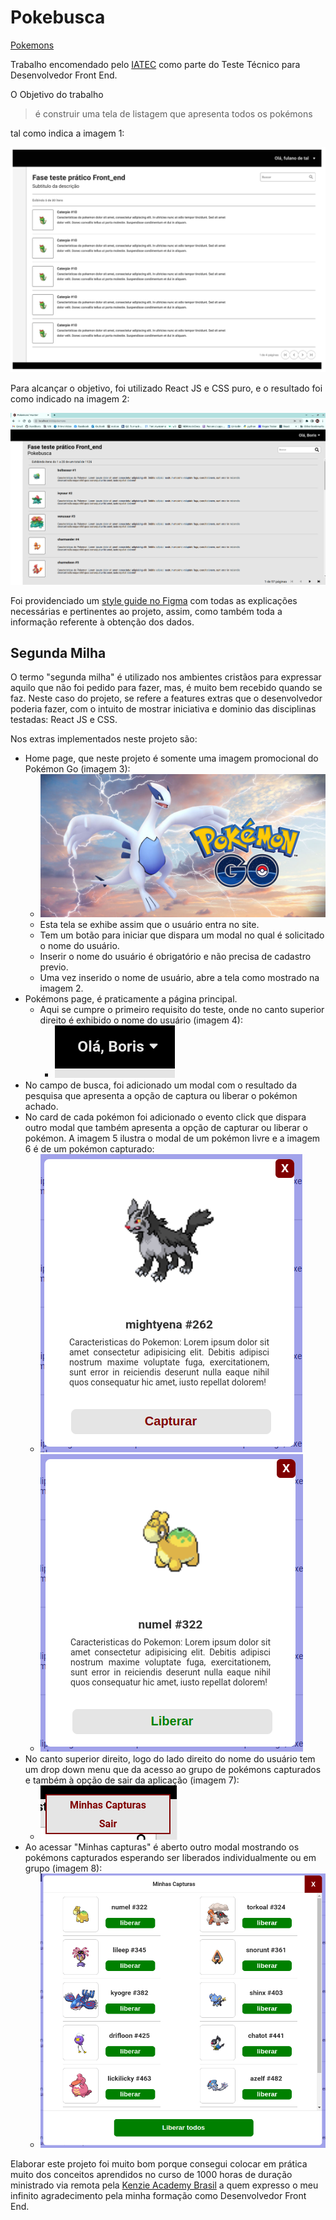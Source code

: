 # Pokebusca

[Pokemons](https://pokemon-lyart.vercel.app)

Trabalho encomendado pelo [IATEC](https://www.linkedin.com/company/iatecoficial/) como parte do Teste Técnico para Desenvolvedor Front End.

O Objetivo do trabalho

> é construir uma tela de listagem que apresenta todos os pokémons

tal como indica a imagem 1:

![imagem 1](src/assets/objetivo.png)

Para alcançar o objetivo, foi utilizado React JS e CSS puro, e o resultado foi como indicado na imagem 2:

![imagem 2](src/assets/resultado.png)

Foi providenciado um [style guide no Figma](https://www.figma.com/file/J8M1IeVSd8Nuw6kDTcjPFa/Junior?node-id=0%3A1%20) com todas as explicações necessárias e pertinentes ao projeto, assim, como também toda a informação referente à obtenção dos dados.

## Segunda Milha

O termo "segunda milha" é utilizado nos ambientes cristãos para expressar aquilo que não foi pedido para fazer, mas, é muito bem recebido quando se faz. Neste caso do projeto, se refere a features extras que o desenvolvedor poderia fazer, com o intuito de mostrar iniciativa e dominio das disciplinas testadas: React JS e CSS.

Nos extras implementados neste projeto são:

- Home page, que neste projeto é somente uma imagem promocional do Pokémon Go (imagem 3):
  - ![imagem 3](src/assets/pokemongo.jpg)
  - Esta tela se exhibe assim que o usuário entra no site.
  - Tem um botão para iniciar que dispara um modal no qual é solicitado o nome do usuário.
  - Inserir o nome do usuário é obrigatório e não precisa de cadastro previo.
  - Uma vez inserido o nome de usuário, abre a tela como mostrado na imagem 2.
- Pokémons page, é praticamente a página principal.
  - Aqui se cumpre o primeiro requisito do teste, onde no canto superior direito é exhibido o nome do usuário (imagem 4):
    - ![imagem 4](src/assets/saludo.png)
- No campo de busca, foi adicionado um modal com o resultado da pesquisa que apresenta a opção de captura ou liberar o pokémon achado.
- No card de cada pokémon foi adicionado o evento click que dispara outro modal que também apresenta a opção de capturar ou liberar o pokémon. A imagem 5 ilustra o modal de um pokémon livre e a imagem 6 é de um pokémon capturado:
  - ![imagem 5](src/assets/livre.png)
  - ![imagem 6](src/assets/capturado.png)
- No canto superior direito, logo do lado direito do nome do usuário tem um drop down menu que da acesso ao grupo de pokémons capturados e também à opção de sair da aplicação (imagem 7):
  - ![imagem 7](src/assets/ddmenu.png)
- Ao acessar "Minhas capturas" é aberto outro modal mostrando os pokémons capturados esperando ser liberados individualmente ou em grupo (imagem 8):
  - ![imagem 8](src/assets/capturas.png)

Elaborar este projeto foi muito bom porque consegui colocar em prática muito dos conceitos aprendidos no curso de 1000 horas de duração ministrado via remota pela [Kenzie Academy Brasil](https://www.linkedin.com/company/kenzie-brasil/?lipi=urn%3Ali%3Apage%3Ad_flagship3_search_srp_all%3BoQHlifLQSGGEyvXnfRWT8w%3D%3D) a quem expresso o meu infinito agradecimento pela minha formação como Desenvolvedor Front End.

